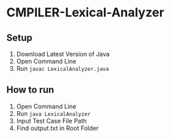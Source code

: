 # CMPILER-Lexical-Analyzer

## Setup
1. Download Latest Version of Java
2. Open Command Line
3. Run `javac LexicalAnalyzer.java`

## How to run 
1. Open Command Line
2. Run `java LexicalAnalyzer`
3. Input Test Case File Path
4. Find output.txt in Root Folder
